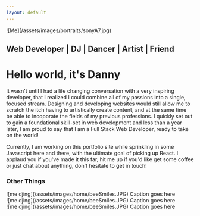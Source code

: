 ```yaml
---
layout: default
---
```


<div class="portrait" markdown="1">
  ![Me](/assets/images/portraits/sonyA7.jpg)
  <h2> Web Developer | DJ | Dancer | Artist | Friend  </h2>
</div>

<div class="about-text">
  <h1>Hello world, it's Danny</h1>

  <!-- <p>
    I've spent a great portion of my life looking for a craft that would allow me to consistently create experiences for others to enjoy.
    This search led me to explore many different possibilities; I spent a good chunk of time looking to contribute to the world through the power of science,
    vying to become an environmental scientist that would analyze the air, water and soil, as well as come up with sustainable
    solutions with alternative energy.
  </p>

  <p>
     Along with that, I was also able to dive into the art of DJing. I started off by playing out at small events like house parties
     and public venues, which eventually opened up opportunies for me to perform at corporate events and weddings. At certain
     points in my life, I had entertained the idea of becoming a professional gamer, a photographer, a film-maker, a dancer, a chef, the list
     goes on!
  </p> -->

  <p>
    It wasn't until I had a life changing conversation with a very inspiring developer, that I realized I could combine all of my passions
    into a single, focused stream. Designing and developing websites would still allow me to scratch the itch having to artistically
    create content, and at the same time be able to incoporate the fields of my previous professions. I quickly set out to
    gain a foundational skill-set in web development and less than a year later, I am proud to say that I am a Full Stack Web Developer,
    ready to take on the world!
  </p>

  <p>
    Currently, I am working on this portfolio site while sprinkling in some Javascript here and there, with the ultimate goal of picking up React. I applaud you if you've made it this far, hit me up if you'd like get some coffee or just
    chat about anything, don't hesitate to get in touch!
  </p>
</div>

<h3>Other Things</h3>

<div class="album-container">
  <div class="album" markdown="1">
   ![me djing](/assets/images/home/beeSmiles.JPG)
   Caption goes here
  </div>
  <div class="album" markdown="1">
   ![me djing](/assets/images/home/beeSmiles.JPG)
   Caption goes here
  </div>  
  <div class="album" markdown="1">
   ![me djing](/assets/images/home/beeSmiles.JPG)
   Caption goes here
  </div>
</div>
